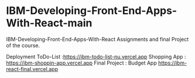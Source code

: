 # IBM-Developing-Front-End-Apps-With-React-main

IBM-Developing-Front-End-Apps-With-React
Assignments and final Project of the course.

Deployment
ToDo-List :https://ibm-todo-list-nu.vercel.app
Shopping App :
https://ibm-shoppin-app.vercel.app
Final Project : 
Budget App https://ibm-react-final.vercel.app

